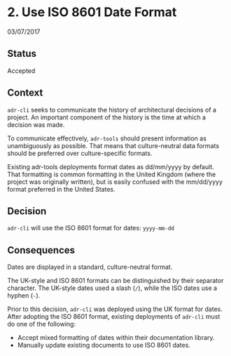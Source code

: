 # 2. Use ISO 8601 Date Format

03/07/2017

## Status

Accepted

## Context

`adr-cli` seeks to communicate the history of architectural decisions of a project. An important component of the history is the time at which a decision was made.

To communicate effectively, `adr-tools` should present information as unambiguously as possible. That means that culture-neutral data formats should be preferred over culture-specific formats.

Existing adr-tools deployments format dates as dd/mm/yyyy by default. That formatting is common formatting in the United Kingdom (where the project was originally written), but is easily confused with the mm/dd/yyyy format preferred in the United States.

## Decision

`adr-cli` will use the ISO 8601 format for dates:  `yyyy-mm-dd`

## Consequences

Dates are displayed in a standard, culture-neutral format.

The UK-style and ISO 8601 formats can be distinguished by their separator character.  The UK-style dates used a slash (`/`), while the ISO dates use a hyphen (`-`).

Prior to this decision, `adr-cli` was deployed using the UK format for dates. After adopting the ISO 8601 format, existing deployments of `adr-cli` must do one of the following:

 * Accept mixed formatting of dates within their documentation library.
 * Manually update existing documents to use ISO 8601 dates.